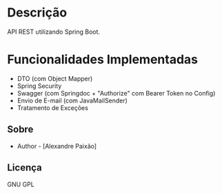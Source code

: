 # Descrição
API REST utilizando Spring Boot.

# Funcionalidades Implementadas

* DTO (com Object Mapper)
* Spring Security
* Swagger (com Springdoc + "Authorize" com Bearer Token no Config)
* Envio de E-mail (com JavaMailSender)
* Tratamento de Exceções

## Sobre

- Author - [Alexandre Paixão]

## Licença

GNU GPL
